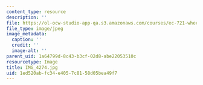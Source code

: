 ```yaml
---
content_type: resource
description: ''
file: https://ol-ocw-studio-app-qa.s3.amazonaws.com/courses/ec-721-wheelchair-design-in-developing-countries-spring-2009/1ed520abfc34e4057c8158d05bea49f7_IMG_4274.jpg
file_type: image/jpeg
image_metadata:
  caption: ''
  credit: ''
  image-alt: ''
parent_uid: 1a64799d-8c43-b3cf-02d8-abe22053510c
resourcetype: Image
title: IMG_4274.jpg
uid: 1ed520ab-fc34-e405-7c81-58d05bea49f7
---
```

